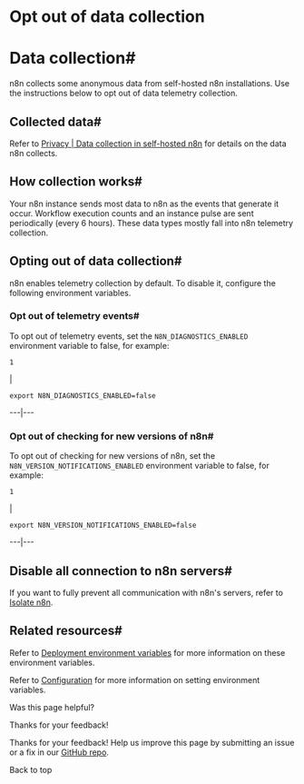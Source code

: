 # Opt out of data collection

[ ](https://github.com/n8n-io/n8n-docs/edit/main/docs/hosting/securing/telemetry-opt-out.md "Edit this page")

# Data collection#

n8n collects some anonymous data from self-hosted n8n installations. Use the instructions below to opt out of data telemetry collection.

## Collected data#

Refer to [Privacy | Data collection in self-hosted n8n](../../../privacy-security/privacy/#data-collection-in-self-hosted-n8n) for details on the data n8n collects.

## How collection works#

Your n8n instance sends most data to n8n as the events that generate it occur. Workflow execution counts and an instance pulse are sent periodically (every 6 hours). These data types mostly fall into n8n telemetry collection.

## Opting out of data collection#

n8n enables telemetry collection by default. To disable it, configure the following environment variables.

### Opt out of telemetry events#

To opt out of telemetry events, set the `N8N_DIAGNOSTICS_ENABLED` environment variable to false, for example:
    
    
    1

| 
    
    
    export N8N_DIAGNOSTICS_ENABLED=false
      
  
---|---  
  
### Opt out of checking for new versions of n8n#

To opt out of checking for new versions of n8n, set the `N8N_VERSION_NOTIFICATIONS_ENABLED` environment variable to false, for example:
    
    
    1

| 
    
    
    export N8N_VERSION_NOTIFICATIONS_ENABLED=false
      
  
---|---  
  
## Disable all connection to n8n servers#

If you want to fully prevent all communication with n8n's servers, refer to [Isolate n8n](../../configuration/configuration-examples/isolation/).

## Related resources#

Refer to [Deployment environment variables](../../configuration/environment-variables/deployment/) for more information on these environment variables.

Refer to [Configuration](../../configuration/configuration-methods/) for more information on setting environment variables.

Was this page helpful? 

Thanks for your feedback! 

Thanks for your feedback! Help us improve this page by submitting an issue or a fix in our [GitHub repo](https://github.com/n8n-io/n8n-docs). 

Back to top 
